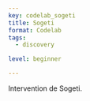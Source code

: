 ```yaml
---
key: codelab_sogeti
title: Sogeti
format: Codelab
tags:
  - discovery

level: beginner

---
```


Intervention de Sogeti.